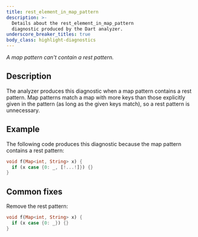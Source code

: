 ```yaml
---
title: rest_element_in_map_pattern
description: >-
  Details about the rest_element_in_map_pattern
  diagnostic produced by the Dart analyzer.
underscore_breaker_titles: true
body_class: highlight-diagnostics
---
```


_A map pattern can't contain a rest pattern._

## Description

The analyzer produces this diagnostic when a map pattern contains a rest
pattern. Map patterns match a map with more keys
than those explicitly given in the pattern (as long as the given keys match),
so a rest pattern is unnecessary.

## Example

The following code produces this diagnostic because the map pattern contains
a rest pattern:

```dart
void f(Map<int, String> x) {
  if (x case {0: _, [!...!]}) {}
}
```

## Common fixes

Remove the rest pattern:

```dart
void f(Map<int, String> x) {
  if (x case {0: _}) {}
}
```
